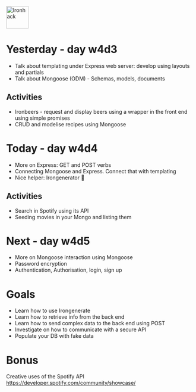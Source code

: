 <img src="https://raw.githubusercontent.com/webmad1019-1/w1d3-advanced-selectors-positioning-full-layout/master/img/ironhack.svg?sanitize=true" alt="Ironhack" width="60"/>

# Yesterday - day w4d3

- Talk about templating under Express web server: develop using layouts and partials
- Talk about Mongoose (ODM) - Schemas, models, documents

## Activities

- Ironbeers - request and display beers using a wrapper in the front end using simple promises
- CRUD and modelise recipes using Mongoose

# Today - day w4d4

- More on Express: GET and POST verbs
- Connecting Mongoose and Express. Connect that with templating
- Nice helper: Irongenerator 🍿

## Activities

- Search in Spotify using its API
- Seeding movies in your Mongo and listing them

# Next - day w4d5

- More on Mongoose interaction using Mongoose
- Password encryption
- Authentication, Authorisation, login, sign up

# Goals

- Learn how to use Irongenerate
- Learn how to retrieve info from the back end
- Learn how to send complex data to the back end using POST
- Investigate on how to communicate with a secure API
- Populate your DB with fake data

# Bonus

Creative uses of the Spotify API
https://developer.spotify.com/community/showcase/
